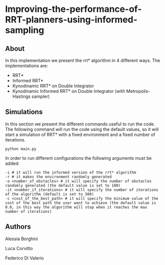 # Improving-the-performance-of-RRT-planners-using-informed-sampling

## About
In this implementation we present the rrt* algorithm in 4 different ways. The implementations are:
* RRT*
* Informed RRT*
* Kynodinamic RRT* on Double Integrator
* Kynodinamic Informed RRT* on Double Integrator (with Metropolis-Hastings sampler) 

## Simulations
In this section we present the different commands useful to run the code.
The following command will run the code using the default values, so it will start a simulation of RRT* with a fixed environment and a fixed number of iterations.
```
python main.py
```
In order to run different configurations the following arguments must be added:
```
-i # it will run the informed version of the rrt* algorithm
-r # it makes the environment randomly generated
-o <number_of_obstacles> # it will specify the number of obstacles randomly generated (the default value is set to 100)
-it <number_if_iterations> # it will specify the number of iterations of the algorithm (default is set to 500)
-c <cost_of_the_best_path> # it will specify the minimum value of the cost of the best path the user want to achieve (the default value is 0.0, in this way the algorithm will stop when it reaches the max number of iterations)
```
## Authors
Alessia Borghini

Luca Corvitto

Federico Di Valerio
